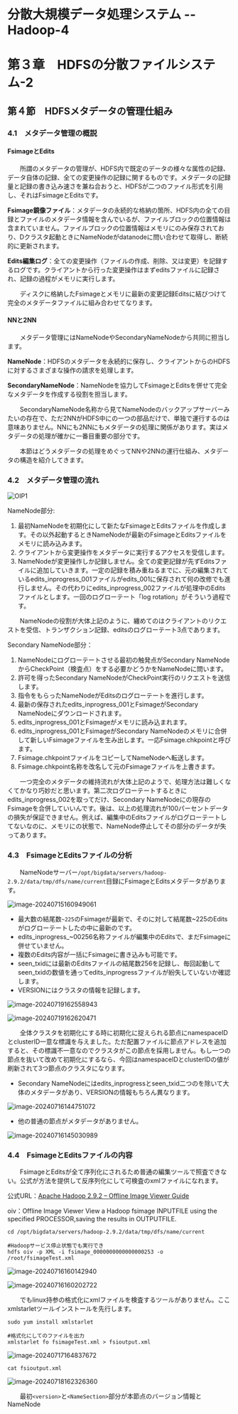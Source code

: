 # 分散大規模データ処理システム -- Hadoop-4

# 第３章　HDFSの分散ファイルシステム-2

## 第４節　HDFSメタデータの管理仕組み

### 4.1　メタデータ管理の概説

#### FsimageとEdits

　　所謂のメタデータの管理が、HDFS内で既定のデータの様々な属性の記録、データ自体の記録、全ての変更操作の記録に関するものです。メタデータの記録量と記録の書き込み速さを兼ね合おうと、HDFSが二つのファイル形式を引用し、それはFsimageとEditsです。

**Fsimage鏡像ファイル**：メタデータの永続的な格納の箇所、HDFS内の全ての目録とファイルのメタデータ情報を含んでいるが、ファイルブロックの位置情報は含まれていません。ファイルブロックの位置情報はメモリにのみ保存されており、Dクラスタ起動ときにNameNodeがdatanodeに問い合わせて取得し、断続的に更新されます。

**Edits編集ログ**：全ての変更操作（ファイルの作成、削除、又は変更）を記録するログです。クライアントから行った変更操作はまずeditsファイルに記録され、記録の過程がメモリに実行します。

　　ディスクに格納したFsimageとメモリに最新の変更記録Editsに結びつけて完全のメタデータファイルに組み合わせてなります。

#### NNと2NN

　　メタデータ管理にはNameNodeやSecondaryNameNodeから共同に担当します。

**NameNode**：HDFSのメタデータを永続的に保存し、クライアントからのHDFSに対するさまざまな操作の請求を処理します。

**SecondaryNameNode**：NameNodeを協力してFsimageとEditsを併せて完全なメタデータを作成する役割を担当します。

　　SecondaryNameNode名称から見てNameNodeのバックアップサーバーみたいの存在で、ただ2NNがHDFS中にの一つの部品だけで、単独で運行するのは意味ありません。NNにも2NNにもメタデータの処理に関係があります。実はメタデータの処理が確かに一番目重要の部分です。

　　本節はどうメタデータの処理をめぐってNNや2NNの運行仕組み、メタデータの構造を紹介してきます。

### 4.2　メタデータ管理の流れ

![OIP1](D:\OneDrive\picture\Typora\BigData\Hadoop\OIP1.jpg)

NameNode部分:

1. 最初NameNodeを初期化にして新たなFsimageとEditsファイルを作成します。その以外起動するときNameNodeが最新のFsimageとEditsファイルをメモリに読み込みます。
2. クライアントから変更操作をメタデータに実行するアクセスを受信します。
3. NameNodeが変更操作しか記録しません。全ての変更記録が先ずEditsファイルに追加していきます。一定の記録を積み重ねるまでに、元の編集されているedits_inprogress_001ファイルがedits_001に保存されて何の改修でも進行しません。その代わりにedits_inprogress_002ファイルが処理中のEditsファイルとします。一回のログローテート「log rotation」がそういう過程です。

　　NameNodeの役割が大体上記のように、纏めてのはクライアントのリクエストを受信、トランザクション記録、editsのログローテート3点であります。

Secondary NameNode部分：

1. NameNodeにログローテートさせる最初の触発点がSecondary NameNodeからCheckPoint（検査点）をする必要かどうかをNameNodeに問います。
2. 許可を得ったSecondary NameNodeがCheckPoint実行のリクエストを送信します。
3. 指令をもらったNameNodeがEditsのログローテートを進行します。
4. 最新の保存されたedits_inprogress_001とFsimageがSecondary NameNodeにダウンロードされます。
5. edits_inprogress_001とFsimageがメモリに読み込まれます。
6. edits_inprogress_001とFsimageがSecondary NameNodeのメモリに合併して新しいFsimageファイルを生み出します。一応Fsimage.chkpointと呼びます。
7. Fsimage.chkpointファイルをコピーしてNameNodeへ転送します。
8. Fsimage.chkpoint名称を改名して元のFsimageファイルを上書きます。

　　一つ完全のメタデータの維持流れが大体上記のようで、処理方法は難しくなくてかなり巧妙だと思います。第二次ログローテートするときにedits_inprogress_002を取ってだけ、Secondary NameNodeにの現存のFsimageを合併していいんです。後は、以上の処理流れが100パーセントデータの損失が保証できません。例えば、編集中のEditsファイルがログローテートしてないなのに、メモリにの状態で、NameNode停止してその部分のデータが失ってあります。

### 4.3　FsimageとEditsファイルの分析

　　NameNodeサーバー`/opt/bigdata/servers/hadoop-2.9.2/data/tmp/dfs/name/current`目録にFsimageとEditsメタデータがあります。

![image-20240715160949061](D:\OneDrive\picture\Typora\BigData\Hadoop\image-20240715160949061.png)

- 最大数の結尾数`~225`のFsimageが最新で、そのに対して結尾数~225のEditsがログローテートしたの中に最新のです。
- edits_inprogress_~00256名称ファイルが編集中のEditsで、まだFsimageに併せていません。
- 複数のEdits内容が一括にFsimageに書き込みも可能です。
- seen_txidには最新のEditsファイルの結尾数256を記録し、毎回起動してseen_txidの数値を通ってedits_inprogressファイルが紛失していないか確認します。
- VERSIONにはクラスタの情報を記録します。

![image-20240719162558943](D:\OneDrive\picture\Typora\BigData\Hadoop\image-20240719162558943.png)

![image-20240719162620471](D:\OneDrive\picture\Typora\BigData\Hadoop\image-20240719162620471.png)

　　全体クラスタを初期化にする時に初期化に捉えられる節点にnamespaceIDとclusterID一意な標識を与えました。ただ配置ファイルに節点アドレスを追加すると、その標識不一意なのでクラスタがこの節点を採用しません。もし一つの節点を抜いて改めて初期化にするなら、今回はnamespaceIDとclusterIDの値が刷新されて3つ節点のクラスタになります。

- Secondary NameNodeにはedits_inprogressとseen_txid二つのを除いて大体のメタデータがあり、VERSIONの情報もちろん異なります。

![image-20240716144751072](D:\OneDrive\picture\Typora\BigData\Hadoop\image-20240716144751072.png)

- 他の普通の節点がメタデータがありません。

![image-20240716145030989](D:\OneDrive\picture\Typora\BigData\Hadoop\image-20240716145030989.png)

### 4.4　FsimageとEditsファイルの内容

　　FsimageとEditsが全て序列化にされるため普通の編集ツールで照査できない。公式が方法を提供して反序列化にして可検査のxmlファイルになれます。

公式URL：[Apache Hadoop 2.9.2 – Offline Image Viewer Guide](https://hadoop.apache.org/docs/r2.9.2/hadoop-project-dist/hadoop-hdfs/HdfsImageViewer.html)

oiv：Offline Image Viewer View a Hadoop fsimage INPUTFILE using the specified PROCESSOR,saving the results in OUTPUTFILE.

```
cd /opt/bigdata/servers/hadoop-2.9.2/data/tmp/dfs/name/current

#Hadoopサービス停止状態でも実行でき
hdfs oiv -p XML -i fsimage_0000000000000000253 -o /root/fsimageTest.xml
```

![image-20240716160142940](D:\OneDrive\picture\Typora\BigData\Hadoop\image-20240716160142940.png)

![image-20240716160202722](D:\OneDrive\picture\Typora\BigData\Hadoop\image-20240716160202722.png)

　　でもlinux持参の格式化にxmlファイルを検査するツールがありません。ここxmlstarletツールインストールを先行します。

```
sudo yum install xmlstarlet

#格式化にしてのファイルを出力
xmlstarlet fo fsimageTest.xml > fsioutput.xml
```

![image-20240717164837672](D:\OneDrive\picture\Typora\BigData\Hadoop\image-20240717164837672.png)

```
cat fsioutput.xml
```

![image-20240718162326360](D:\OneDrive\picture\Typora\BigData\Hadoop\image-20240718162326360.png)

　　最初`<version>`と`<NameSection>`部分が本節点のバージョン情報とNameNode

